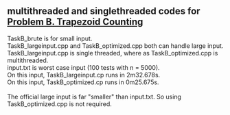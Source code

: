 ## multithreaded and singlethreaded codes for [Problem B. Trapezoid Counting](https://code.google.com/codejam/contest/12234486/dashboard#s=p1)

TaskB_brute is for small input.<br>
TaskB_largeinput.cpp  and TaskB_optimized.cpp both can handle large input.<br>
TaskB_largeinput.cpp is single threaded, where as TaskB_optimized.cpp is multithreaded.<br>
input.txt is worst case input (100 tests with n = 5000).<br>
On this input, TaskB_largeinput.cp runs in 2m32.678s.<br>
On this input, TaskB_optimized.cp runs in 0m25.675s.<br><br>
The official large input is far "smaller" than input.txt. So using TaskB_optimized.cpp is not required.